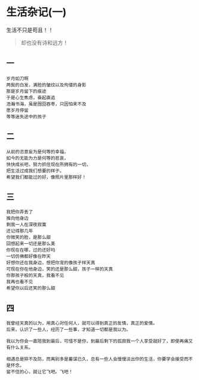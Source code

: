 # 生活杂记(一)

生活不只是苟且！！

> 却也没有诗和远方！

## 一

```
岁月如刀啊
两鬓的白发，满脸的皱纹以及佝偻的身影
那是岁月留下的痕迹
于是心生焦虑，奋起直追
浩瀚书海，虽是囫囵吞枣，只因怕来不及
愿岁月停留
等等迷失途中的孩子
```

## 二

```
从前的恣意妄为是何等的幸福，
如今的无能为力是何等的悲哀，
快快成长吧，努力抓住现在所拥有的一切，
把生活过成我们想要的样子。
希望我们都能过的好，像照片里那样好！
```

## 三

```
我把你弄丢了
推向他身边
剩我一人在深夜寂寞
还记得那几年
你微笑的脸，是那么甜
回想起来一切还是那么美
你现在在哪，过的还好吗
一切仿佛都好像在昨天
好想你还在我身边，想把你宠的像孩子样天真
可现在你在他身边，笑的还是那么甜，孩子一样的天真
你那孩子般的天真，我看不见
我再也看不见
希望你以后还笑的那么甜
```

## 四

```
我曾经天真的以为，用真心对任何人，就可以得到真正的友情，真正的爱情。
后来，认识了一些人，经历了一些事，才知道一切都是我以为。

我以为你会一直陪我到最后，可惜不是你，到最后剩下的孤寂我一个人享受就好了，即使再痛又有什么关系。

相遇总是猝不及防，而离别多是蓄谋已久，总有一些人会慢慢淡出你的生活，你要学会接受而不是怀念。
留不住的心，就让它飞吧。飞吧！
```

